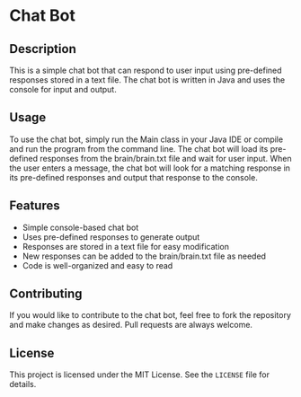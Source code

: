 # Chat Bot
## Description
This is a simple chat bot that can respond to user input using pre-defined responses stored in a text file. The chat bot is written in Java and uses the console for input and output.

## Usage
To use the chat bot, simply run the Main class in your Java IDE or compile and run the program from the command line. The chat bot will load its pre-defined responses from the brain/brain.txt file and wait for user input. When the user enters a message, the chat bot will look for a matching response in its pre-defined responses and output that response to the console.

## Features
* Simple console-based chat bot
* Uses pre-defined responses to generate output
* Responses are stored in a text file for easy modification
* New responses can be added to the brain/brain.txt file as needed
* Code is well-organized and easy to read
## Contributing
If you would like to contribute to the chat bot, feel free to fork the repository and make changes as desired. Pull requests are always welcome.

## License
This project is licensed under the MIT License. See the `LICENSE`  file for details.

